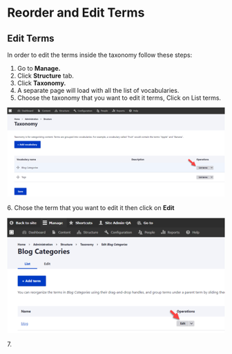 # Reorder and Edit Terms

## Edit Terms

In order to edit the terms inside the taxonomy follow these steps:&#x20;

1. Go to **Manage.**
2. Click **Structure** tab.
3. Click **Taxonomy.**
4. A separate page will load with all the list of vocabularies.
5. Choose the taxonomy that you want to edit it terms, Click on List terms.

![List Terms of Blog Categories Taxonomy](<../../../.gitbook/assets/image (49).png>)

6\. Chose the term that you want to edit it then click on **Edit**

![Edit Terms](<../../../.gitbook/assets/image (51).png>)

7\.&#x20;
